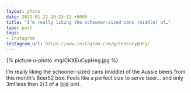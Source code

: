 ```yaml
---
layout: photo
date: 2021-01-22 20:23:11 +0000
title: "I’m really liking the schooner-sized cans (middle) of…"
type: post
tags:
- instagram
instagram_url: https://www.instagram.com/p/CKXEuCypHeg/
---
```


{% picture u-photo img/CKXEuCypHeg.jpg %}

I’m really liking the schooner-sized cans (middle) of the Aussie beers from this month’s Beer52 box. Feels like a perfect size to serve beer… and only 3ml less than 2/3 of a 🇬🇧 pint.
